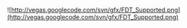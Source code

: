![http://vegas.googlecode.com/svn/gfx/FDT_Supported.png](http://vegas.googlecode.com/svn/gfx/FDT_Supported.png)
